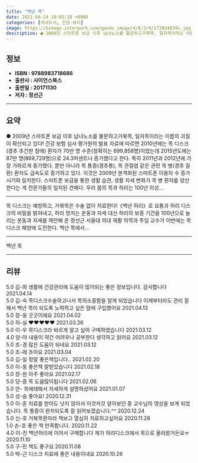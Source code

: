 ```yaml
---
title: "백년 목"
date: 2021-04-24 10:05:18 +0900
categories: [국내도서, 건강-뷰티]
image: https://bimage.interpark.com/goods_image/4/8/3/9/272834839s.jpg
description: ● 2009년 스마트폰 보급 이후 남녀노소를 불문하고거북목, 일자목이라는 이름의 괴질이 확산되고 있다! 건강 보험 심사 평가원의 발표 자료에 따르면 2010년에는 목 디스크(경추 추간판 장애) 환자가 70만 명 수준(정확히는 699,858명)이었는데 2015년도에는 87만 명(869,
---
```


## **정보**

- **ISBN : 9788983718686**
- **출판사 : 사이언스북스**
- **출판일 : 20171130**
- **저자 : 정선근**

------



## **요약**

●  2009년 스마트폰 보급 이후 남녀노소를 불문하고거북목, 일자목이라는 이름의 괴질이 확산되고 있다! 건강 보험 심사 평가원의 발표 자료에 따르면 2010년에는 목 디스크(경추 추간판 장애) 환자가 70만 명 수준(정확히는 699,858명)이었는데 2015년도에는 87만 명(869,729명)으로 24.3퍼센트나 증가했다고 한다. 특히 2011년과 2012년에 가장 가파르게 증가했다. 뿐만 아니라 목 통증(경추통), 목 관절염 같은 관련 목 병(경추 질환) 환자도 급속도로 증가하고 있다. 이것은 2009년 본격화된 스마트폰 이용자 수 증가 시기와 일치한다. 스마트폰 보급을 통한 생활 습관, 생활 자세 변화가 목 병 환자를 양산한다는 게 전문가들의 일치된 견해다.  우리 몸의 목과 허리는 100년 이상...

------

목 디스크는 예방하고, 거북목은 수술 없이 치료한다!《백년 허리》로 요통과 허리 디스크의 비밀을 밝혀내고, 허리 망치는 운동과 자세 대신 허리의 보증 기간을 100년으로 늘리는 운동과 자세를 제안해 온 정선근 서울대 의대 재활 의학과 주임 교수가 이번에는 목 디스크 해방에 도전한다. 백년 목에서... 

------


백년 목 

------


## **리뷰** 

5.0 김-화 생활에 건강관리에 도움이 많이되는 좋은 정보입니다. 감사합니다  2021.04.14 <br/>5.0 김-숙 목디스크수술하고나서 목의소중함을 알게 되었습니다 이제부터라도 관리 잘해서 백년 목이 되도록 노력하고 싶은 맘에 구입했어요 2021.04.13 <br/>5.0 장-웅 굿굿이에요 2021.04.02 <br/>5.0 허-실 ♥♥♥♥♥ 2021.03.26 <br/>5.0 이-우 목디스크라 바르게 알고 싶어 구매하였습니다 2021.03.12 <br/>4.0 양-아 내용이 약간 어려우나 공부한다 생각하고 읽어요 2021.03.12 <br/>5.0 조-경 많은 도움이 되네요 2021.03.12 <br/>5.0 조-래 조아요 2021.03.04 <br/>5.0 김-일 정말 좋은책입니다.. 2021.02.20 <br/>5.0 이-동 좋은책 잘받았습니다 2021.02.18 <br/>5.0 장-원 아주 좋아요 2021.02.17 <br/>5.0 당-증 목 도움많이됩니다  2021.02.06 <br/>5.0 안- 목에태해서 자세하게 설명하셨어요 2021.01.07 <br/>5.0 성-슬 좋아요! 2020.12.31 <br/>5.0 이-훈 치료를 받아도 낫지 않아서 이것저것 알아보던 중 교수님의 영상을 보게 되었습니다. 목 통증이 완치되도록 잘 읽어보겠습니다.^^ 2020.12.24 <br/>5.0 신-호 거북목환자라 책보고 열심히 치료하고싶어요 2020.11.28 <br/>1.0 손-호 좋은 책 만족합니다. 2020.11.22 <br/>4.0 이-진 백년허리에 이어서 구매합니다
제가 허리디스크에서 목으로 올라왔거든요ㅠ 2020.11.10 <br/>5.0 구-민 책도 좋구요 2020.11.08 <br/>5.0 박-근 디스크 치료에 좋은 내용이내요 2020.10.26 <br/>